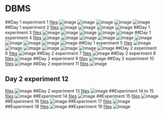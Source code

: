 # DBMS
##Day 1 experiment 1
[files](https://github.com/Hamsika2004/DBMS/commit/34b5f4eb7b870b8c0193925c91c62d7bde7a9614)
![image](https://user-images.githubusercontent.com/113450853/191297238-6bfd1b77-c195-4240-a926-8202c9152ce3.png)
![image](https://user-images.githubusercontent.com/113450853/191297374-1750f21a-efec-465f-ae78-e36d54bacce5.png)
![image](https://user-images.githubusercontent.com/113450853/191297559-05b1d481-7ecf-4417-ba50-29d8e715fa67.png)
![image](https://user-images.githubusercontent.com/113450853/191297766-2448916f-fb27-42c6-ba0f-5d70a2449797.png)
![image](https://user-images.githubusercontent.com/113450853/191297858-a0925234-929c-4cf8-a9fe-b7273c828409.png)
##Day 1 experiment 2
[files](https://github.com/Hamsika2004/DBMS/commit/536fa042f1d1f9511577496492217f3b54aca4cf)
![image](https://user-images.githubusercontent.com/113450853/191327465-dc44a97e-dfad-47f4-918e-299ced033421.png)
![image](https://user-images.githubusercontent.com/113450853/191327604-6e0e3ca5-2342-42ed-8e58-723b0eb5ac68.png)
![image](https://user-images.githubusercontent.com/113450853/191327711-9e4c1388-3b54-4d1f-b453-098851d51c16.png)
![image](https://user-images.githubusercontent.com/113450853/191327829-97f6ac59-69a2-46dc-aa42-b64d0faf157f.png)
##Day 1 experiment 3
[files](https://github.com/Hamsika2004/DBMS/commit/6003e43fc6d00dc5db14573b61d49ba46c3a4132)
![image](https://user-images.githubusercontent.com/113450853/191501427-ac30a819-e269-44fd-959b-1d80ec2f605c.png)
![image](https://user-images.githubusercontent.com/113450853/191501561-f18f702a-0166-4db5-b46a-9cbb7d43b957.png)
![image](https://user-images.githubusercontent.com/113450853/191501649-af701164-6fd4-4f83-8f74-d7f5428f8d05.png)
![image](https://user-images.githubusercontent.com/113450853/191501739-ddcb0f46-1edd-4563-873b-9a9cd558e070.png)
![image](https://user-images.githubusercontent.com/113450853/191501844-bf513c7d-8581-4461-931f-8e7375906ba8.png)
##Day 1 experiment 4
[files](https://github.com/Hamsika2004/DBMS/commit/3eba7057ec3c05dfe4b8fe4104dd485ace0fa781)
![image](https://user-images.githubusercontent.com/113450853/191504371-b5b792e4-963c-457c-975e-54e0c38e2a70.png)
![image](https://user-images.githubusercontent.com/113450853/191504520-17e5ff85-e59a-4e25-bd5e-b9cc66bd237b.png)
![image](https://user-images.githubusercontent.com/113450853/191504622-06f33380-8a8a-4fbe-a42b-3a6adcf62744.png)
![image](https://user-images.githubusercontent.com/113450853/191504707-994466a6-92bb-441e-a5f7-5a93b6b673bc.png)
![image](https://user-images.githubusercontent.com/113450853/191504828-14725ea8-1319-459c-9ebb-caaee955509d.png)
![image](https://user-images.githubusercontent.com/113450853/191504986-ad75eded-b449-4a53-af93-e50fe5034076.png)
![image](https://user-images.githubusercontent.com/113450853/191505059-e391fe43-8597-467f-8bcc-58b96aef4dd7.png)
![image](https://user-images.githubusercontent.com/113450853/191505151-db957230-8d82-48b3-b9ef-f6f99f301022.png)
![image](https://user-images.githubusercontent.com/113450853/191505233-5df45212-7eea-4147-aeae-c7caef641fb7.png)
![image](https://user-images.githubusercontent.com/113450853/191505381-8b9149c7-6c4e-467c-ae39-5d1b44ff3eb0.png)
##Day 1 experiment 5
[files](https://github.com/Hamsika2004/DBMS/commit/b0d474f2174cd4d76eee2a6d12901ecfce31c352)
![image](https://user-images.githubusercontent.com/113450853/191507192-9a440349-8446-4704-bdbf-b56a60ef6ada.png)
![image](https://user-images.githubusercontent.com/113450853/191507310-7210495d-b258-4e96-b06e-bbefbde1efff.png)
![image](https://user-images.githubusercontent.com/113450853/191507412-7a5c0374-0def-4182-b58e-1305e5fcae8c.png)
![image](https://user-images.githubusercontent.com/113450853/191507533-b6465fe1-e63a-4d91-ae33-9fefbe402640.png)
![image](https://user-images.githubusercontent.com/113450853/191507710-12009415-744c-4064-8903-0f0f4dd06842.png)
![image](https://user-images.githubusercontent.com/113450853/191507816-b144068d-be75-431e-9075-0b8ee711052c.png)
![image](https://user-images.githubusercontent.com/113450853/191507937-33f1442f-299d-4704-90b5-a926c4200ba2.png)
##Day 2 experiment 6
[files](https://github.com/Hamsika2004/DBMS/commit/39fa8622c9fa65227d01b296fee81f224ce28146)
![image](https://user-images.githubusercontent.com/113450853/191652113-a1ab16b4-9e32-4ae5-9a0b-4b00aece1d62.png)
##Day 2 experiment 7
[files](https://github.com/Hamsika2004/DBMS/commit/199a9496294519a188ecc7d963e25839bf267de0)
![image](https://user-images.githubusercontent.com/113450853/191653042-64f9074b-e89c-4c43-a653-85cbb5317aa5.png)
##Day 2 experiment 8
[files](https://github.com/Hamsika2004/DBMS/commit/244339e8cf627bb0e0ac74ee490e487777945c6c)
![image](https://user-images.githubusercontent.com/113450853/191653954-aaff86f2-c2cc-46fe-a7e1-73d1b24af73a.png)
##Day 2 experiment 9
[files](https://github.com/Hamsika2004/DBMS/commit/3dd37b08e52d120f9cd05162eb871cef15a02981)
![image](https://user-images.githubusercontent.com/113450853/191654427-ccbd644d-81cd-4e10-bdd9-d04300d0664d.png)
##Day 2 experiment 10
[files](https://github.com/Hamsika2004/DBMS/commit/7410c4c9ca48fab3a56c87151faac69ae25d3825)
![image](https://user-images.githubusercontent.com/113450853/191654764-9a223577-a93e-416a-93d2-0b36e0de4bbc.png)
##Day 2 experiment 11
[files](https://github.com/Hamsika2004/DBMS/commit/a6a4041cc169673bd8d8d5bfcb5321bc9e58393f)
![image](https://user-images.githubusercontent.com/113450853/191656055-bfb1f0fa-914e-40ea-98ec-d46f5c77df50.png)
## Day 2 experiment 12
[files](https://github.com/Hamsika2004/DBMS/commit/4df099eff20919cb4bd95d10f17a62c646bd40fd)
![image](https://user-images.githubusercontent.com/113450853/191656865-2b2224e7-8729-4ee2-9642-3b4ab85f2694.png)
##Day 2 experiment 13
[files](https://github.com/Hamsika2004/DBMS/commit/099c9a7ccd38eb329feaf6a32ef774d4ece863be)
![image](https://user-images.githubusercontent.com/113450853/191657817-d26f2026-beaa-404b-b62a-a91869333637.png)
##Experiment 14 to 15
[files](https://github.com/Hamsika2004/DBMS/commit/033128c8d142ca4debdc9cf0db9f31f950bc0486)
![image](https://user-images.githubusercontent.com/113450853/191658595-029d66e8-9896-4eb5-bb43-c273cd6f4630.png)
##Experiment 14
[files](https://github.com/Hamsika2004/DBMS/commit/15cfe83212ca9d4903a3b9395c4d59325a47b67a)
![image](https://user-images.githubusercontent.com/113450853/191770657-9fb11164-136f-422d-be3a-9d8544d7b90d.png)
##Experiment 15
[files](https://github.com/Hamsika2004/DBMS/commit/2234378f5c9407a342324f655b4d3feb2f93a81b)
![image](https://user-images.githubusercontent.com/113450853/191771314-358bc8a3-65d2-4a10-be19-87b1e2c39704.png)
##Experiment 16
[files](https://github.com/Hamsika2004/DBMS/commit/018ac2220e37ba1d55befba123c697a7637dac1b)
![image](https://user-images.githubusercontent.com/113450853/191772079-f03a2097-b2fd-45d1-af78-abe84c77f81b.png)
##Experiment 17
[files](https://github.com/Hamsika2004/DBMS/commit/fab0a4489200add3a732c0aca970f6e63ef63d74)
![image](https://user-images.githubusercontent.com/113450853/191876773-d1abc997-f5de-47a3-811a-1b20ea8545b5.png)
##Experiment 18
[files](https://github.com/Hamsika2004/DBMS/commit/59573837daad6b941de7d556ca57e8fc5a1cb566)
![image](https://user-images.githubusercontent.com/113450853/191876935-aee8d6b9-e404-4103-9fd6-9da98b1f15e0.png)
##Experiment 19
[files](https://github.com/Hamsika2004/DBMS/commit/34c370b6670edcd085dab7e5da52f8341fc7c553)
![image](https://user-images.githubusercontent.com/113450853/191877375-56c3b6c1-eba3-4dd8-93a1-792997ab3aec.png)

